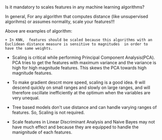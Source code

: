 Is it mandatory to scales features in any machine learning algorithms?

In general, For  any algorithm that computes distance (like unsupervised algorihms) or assumes normality, scale your features!!!

Above are examples of algorithm:

	+ In KNN,  features should be scaled because this algorithms with an Euclidean distance measure is sensitive to magnitudes  in order to have the same weights.
   
  + Scaling is critical while performing Principal Component Analysis(PCA). PCA tries to get the features with maximum variance and the variance is high for high magnitude features. This skews the PCA towards high magnitude features.
	
  + To make gradient descnt more speed, scaling is a good idea. θ will descend quickly on small ranges and slowly on large ranges, and will therefore oscillate inefficiently at the optimum when the variables are very unequal.
	
  + Tree based models don't use distance and can handle varying ranges of features. So, Scaling is not required.
	
  + Scale features in Linear Discriminant Analysis and Naive Bayes may not have much effect and   because they are equipped to handle the manignitude of each features.
